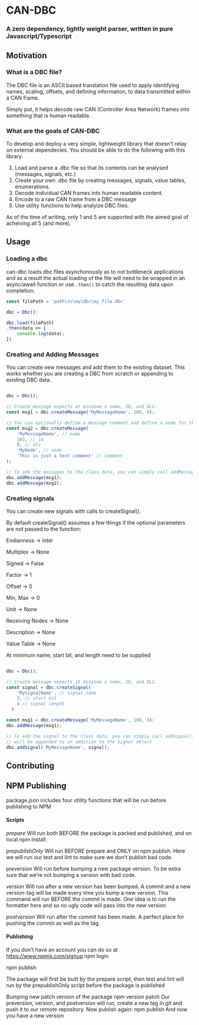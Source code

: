 # CAN-DBC
### A zero dependency, lightly weight parser, written in pure Javascript/Typescript

## Motivation
### What is a DBC file?
The DBC file is an ASCII based translation file used to apply identifying names, scaling, offsets, and defining information, to data transmitted within a CAN frame. 

Simply put, it helps decode raw CAN (Controller Area Network) frames into something that is human readable.

### What are the goals of CAN-DBC
To develop and deploy a very simple, lightweight library that doesn't relay on external dependecies.
You should be able to do the following with this library:
1. Load and parse a .dbc file so that its contents can be analysed (messages, signals, etc.)
2. Create your own .dbc file by creating messages, signals, value tables, enumerations.
3. Decode individual CAN frames into human readable content.
4. Encode to a raw CAN frame from a DBC message
5. Use utility functions to help analyize DBC files.

As of the time of writing, only 1 and 5 are supported with the aimed goal of acheiving all 5 (and more).

## Usage

### Loading a dbc
can-dbc loads dbc files asynchonously as to not bottleneck applications and as a result
the actual loading of the file will need to be wrapped in an async/await function or 
use `.then()` to catch the resulting data upon completion.

```js
const filePath = 'path\to\my\dbc\my_file.dbc'

dbc = Dbc();

dbc.load(filePath)
.then(data => {
    console.log(data);
})
```

### Creating and Adding Messages
You can create new messages and add them to the existing dataset. This works
whether you are creating a DBC from scratch or appending to existing DBC data.

```js

dbc = Dbc();

// Create message expects at minimum a name, ID, and DLC.
const msg1 = dbc.createMessage('MyMessageName', 100, 8);

// You can optionally define a message comment and define a node for the message
const msg2 = dbc.createMessage(
    'MyMessageName', // name
    103, // id
    8, // dlc
    'MyNode', // node
    'This is just a test comment' // comment
);

// To add the messages to the class data, you can simply call addMessage() with the Message object
dbc.addMessage(msg1);
dbc.addMessage(msg2);

```

### Creating signals
You can create new signals with calls to createSignal().

By default createSignal() assumes a few things if the optional parameters are not passed
to the function:

Endianness -> Intel

Multiplex -> None

Signed -> False

Factor -> 1

Offset -> 0

Min, Max -> 0

Unit -> None

Receiving Nodes -> None

Description -> None

Value Table -> None

At minimum name, start bit, and length need to be supplied

```js

dbc = Dbc();

// Create message expects at minimum a name, ID, and DLC.
const signal = dbc.createSignal(
    'MySignalName', // signal name
    3, // start bit
    8 // signal length
  )

const msg1 = dbc.createMessage('MyMessageName', 100, 8);
dbc.addMessage(msg1);

// To add the signal to the class data, you can simply call addSignal() with the Message name that the signal
// will be appended to in addition to the Signal object
dbc.addSignal('MyMessageName', signal);

```

## Contributing


## NPM Publishing
package.json includes four utility functions that will be run before publishing to NPM

#### Scripts
*prepare*
Will run both BEFORE the package is packed and published, and on local npm install.

*prepublishOnly*
Will run BEFORE prepare and ONLY on npm publish. Here we will run our test and lint to make sure we don’t publish bad code.

*preversion*
Will run before bumping a new package version. To be extra sure that we’re not bumping a version with bad code.

*version*
Will run after a new version has been bumped. A commit and a new version-tag will be made every time you bump a new version. This command will run BEFORE the commit is made. One idea is to run the formatter here and so no ugly code will pass into the new version

*postversion*
Will run after the commit has been made. A perfect place for pushing the commit as well as the tag.

#### Publishing

If you don’t have an account you can do so at https://www.npmjs.com/signup
npm login

npm publish

The package will first be built by the prepare script, then test and lint will run by the prepublishOnly script before the package is published

Bumping new patch version of the package
npm version patch
Our preversion, version, and postversion will run, create a new tag in git and push it to our remote repository. Now publish again:
npm publish
And now you have a new version